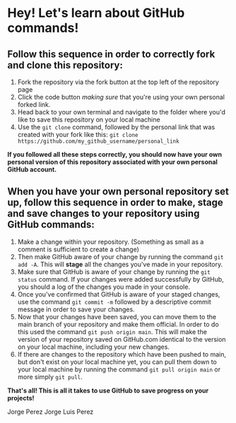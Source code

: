 # Hey! Let's learn about GitHub commands! 

## Follow this sequence in order to correctly fork and clone this repository:

1. Fork the repository via the fork button at the top left of the repository page
2. Click the code button *making sure* that you're using your own personal forked link.
3. Head back to your own terminal and navigate to the folder where you'd like to save this repository on your local machine
4. Use the `git clone` command, followed by the personal link that was created with your fork like this: `git clone https://github.com/my_github_username/personal_link`

**If you followed all these steps correctly, you should now have your own personal version of this repository associated with your own personal GitHub account.**


## When you have your own personal repository set up, follow this sequence in order to make, stage and save changes to your repository using GitHub commands:

1. Make a change within your repository. (Something as small as a comment is sufficient to create a change)
2. Then make GitHub aware of your change by running the command `git add -A`. This will **stage** all the changes you've made in your repository.
3. Make sure that GitHub is aware of your change by running the `git status` command. If your changes were added successfully by GitHub, you should a log of the changes you made in your console. 
4. Once you've confirmed that GitHub is aware of your staged changes, use the command `git commit -m` followed by a descriptive commit message in order to save your changes.
5. Now that your changes have been saved, you can move them to the main branch of your repository and make them official. In order to do this used the command `git push origin main`. This will make the version of your repository saved on GitHub.com identical to the version on your local machine, including your new changes. 
6. If there are changes to the repository which have been pushed to main, but don't exist on your local machine yet, you can pull them down to your local machine by running the command `git pull origin main` or more simply `git pull`.

**That's all! This is all it takes to use GitHub to save progress on your projects!**

Jorge Perez
Jorge Luis Perez
